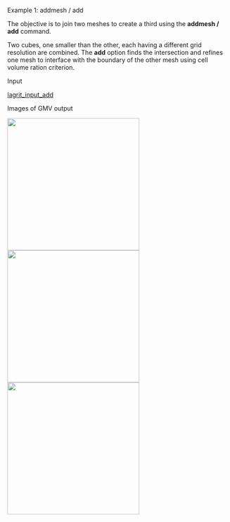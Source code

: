  Example 1: addmesh / add

  The objective is to join two meshes to create a third using the
  **addmesh / add** command.
 
  Two cubes, one smaller than the other, each having a different grid
  resolution are combined. The **add** option finds the intersection
  and refines one mesh to interface with the boundary of the other
  mesh using cell volume ration criterion.
 
  Input

 [lagrit_input_add](input/lagrit_input_add.txt)

  Images of GMV output
 
<img  width="300" src="https://lanl.github.io/LaGriT/assets/images/addmesh_mesh1.gif">  

<img  width="300" src="https://lanl.github.io/LaGriT/assets/images/addmesh_mesh2.gif">  

<img  width="300" src="https://lanl.github.io/LaGriT/assets/images/addmesh_mesh3.gif">  
